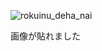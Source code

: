 ![rokuinu_deha_nai](https://github.com/user-attachments/assets/02e21036-4b6b-4dad-9429-e4d5cb537e18)

画像が貼れました
